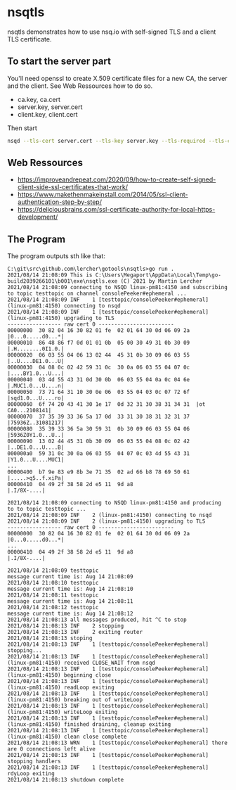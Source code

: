 # nsqtls

nsqtls demonstrates how to use nsq.io with self-signed TLS
and a client TLS certificate.

## To start the server part

You'll need openssl to create X.509 certificate files for
a new CA, the server and the client. See Web Ressources how to do so.

* ca.key, ca.cert
* server.key, server.cert
* client.key, client.cert

Then start

```sh
nsqd --tls-cert server.cert --tls-key server.key --tls-required --tls-client-auth-policy require --tls-root-ca-file ca.cert
```

## Web Ressources

* <https://improveandrepeat.com/2020/09/how-to-create-self-signed-client-side-ssl-certificates-that-work/>
* <https://www.makethenmakeinstall.com/2014/05/ssl-client-authentication-step-by-step/>
* <https://deliciousbrains.com/ssl-certificate-authority-for-local-https-development/>

## The Program

The program outputs sth like that:

```log
C:\git\src\github.com\lercher\gotools\nsqtls>go run .
2021/08/14 21:08:09 This is C:\Users\Megaport\AppData\Local\Temp\go-build2039266101\b001\exe\nsqtls.exe (C) 2021 by Martin Lercher
2021/08/14 21:08:09 connecting to NSQD linux-pm81:4150 and subscribing to topic testtopic on channel consolePeeker#ephemeral ...
2021/08/14 21:08:09 INF    1 [testtopic/consolePeeker#ephemeral] (linux-pm81:4150) connecting to nsqd
2021/08/14 21:08:09 INF    1 [testtopic/consolePeeker#ephemeral] (linux-pm81:4150) upgrading to TLS
----------------- raw cert 0 ------------------------
00000000  30 82 04 16 30 82 01 fe  02 01 64 30 0d 06 09 2a  |0...0.....d0...*|
00000010  86 48 86 f7 0d 01 01 0b  05 00 30 49 31 0b 30 09  |.H........0I1.0.|
00000020  06 03 55 04 06 13 02 44  45 31 0b 30 09 06 03 55  |..U....DE1.0...U|
00000030  04 08 0c 02 42 59 31 0c  30 0a 06 03 55 04 07 0c  |....BY1.0...U...|
00000040  03 4d 55 43 31 0d 30 0b  06 03 55 04 0a 0c 04 6e  |.MUC1.0...U....n|
00000050  73 71 64 31 10 30 0e 06  03 55 04 03 0c 07 72 6f  |sqd1.0...U....ro|
00000060  6f 74 20 43 41 30 1e 17  0d 32 31 30 38 31 34 31  |ot CA0...2108141|
00000070  37 35 39 33 36 5a 17 0d  33 31 30 38 31 32 31 37  |75936Z..31081217|
00000080  35 39 33 36 5a 30 59 31  0b 30 09 06 03 55 04 06  |5936Z0Y1.0...U..|
00000090  13 02 44 45 31 0b 30 09  06 03 55 04 08 0c 02 42  |..DE1.0...U....B|
000000a0  59 31 0c 30 0a 06 03 55  04 07 0c 03 4d 55 43 31  |Y1.0...U....MUC1|
...
00000400  b7 9e 83 e9 8b 3e 71 35  02 ad 66 b8 78 69 50 61  |.....>q5..f.xiPa|
00000410  04 49 2f 38 58 2d e5 11  9d a8                    |.I/8X-....|

2021/08/14 21:08:09 connecting to NSQD linux-pm81:4150 and producing to to topic testtopic ...
2021/08/14 21:08:09 INF    2 (linux-pm81:4150) connecting to nsqd
2021/08/14 21:08:09 INF    2 (linux-pm81:4150) upgrading to TLS
----------------- raw cert 0 ------------------------
00000000  30 82 04 16 30 82 01 fe  02 01 64 30 0d 06 09 2a  |0...0.....d0...*|
...
00000410  04 49 2f 38 58 2d e5 11  9d a8                    |.I/8X-....|

2021/08/14 21:08:09 testtopic
message current time is: Aug 14 21:08:09
2021/08/14 21:08:10 testtopic
message current time is: Aug 14 21:08:10
2021/08/14 21:08:11 testtopic
message current time is: Aug 14 21:08:11
2021/08/14 21:08:12 testtopic
message current time is: Aug 14 21:08:12
2021/08/14 21:08:13 all messages produced, hit ^C to stop
2021/08/14 21:08:13 INF    2 stopping
2021/08/14 21:08:13 INF    2 exiting router
2021/08/14 21:08:13 stoping
2021/08/14 21:08:13 INF    1 [testtopic/consolePeeker#ephemeral] stopping...
2021/08/14 21:08:13 INF    1 [testtopic/consolePeeker#ephemeral] (linux-pm81:4150) received CLOSE_WAIT from nsqd
2021/08/14 21:08:13 INF    1 [testtopic/consolePeeker#ephemeral] (linux-pm81:4150) beginning close
2021/08/14 21:08:13 INF    1 [testtopic/consolePeeker#ephemeral] (linux-pm81:4150) readLoop exiting
2021/08/14 21:08:13 INF    1 [testtopic/consolePeeker#ephemeral] (linux-pm81:4150) breaking out of writeLoop
2021/08/14 21:08:13 INF    1 [testtopic/consolePeeker#ephemeral] (linux-pm81:4150) writeLoop exiting
2021/08/14 21:08:13 INF    1 [testtopic/consolePeeker#ephemeral] (linux-pm81:4150) finished draining, cleanup exiting
2021/08/14 21:08:13 INF    1 [testtopic/consolePeeker#ephemeral] (linux-pm81:4150) clean close complete
2021/08/14 21:08:13 WRN    1 [testtopic/consolePeeker#ephemeral] there are 0 connections left alive
2021/08/14 21:08:13 INF    1 [testtopic/consolePeeker#ephemeral] stopping handlers
2021/08/14 21:08:13 INF    1 [testtopic/consolePeeker#ephemeral] rdyLoop exiting
2021/08/14 21:08:13 shutdown complete
```